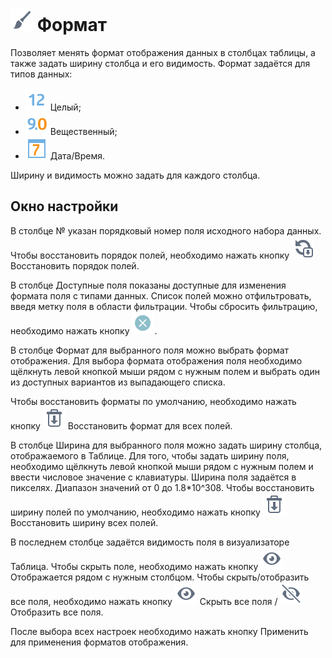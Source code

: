 # ![](../../images/icons/toolbar-controls_18x18/toolbar-controls_18x18_format_default.svg) Формат

Позволяет менять формат отображения данных в столбцах таблицы, а также задать ширину столбца и его видимость.
Формат задаётся для типов данных:

* ![](../../media/app/icons/datatype-18/datatype-default-02.svg) Целый;
* ![](../../media/app/icons/datatype-18/datatype-default-03.svg) Вещественный;
* ![](../../media/app/icons/datatype-18/datatype-default-05.svg) Дата/Время.

Ширину и видимость можно задать для каждого столбца.

## Окно настройки

В столбце № указан порядковый номер поля исходного набора данных.
Чтобы восстановить порядок полей, необходимо нажать кнопку ![](../../images/icons/toolbar-controls_18x18/toolbar-controls_18x18_refresh-all_default.svg) Восстановить порядок полей.

В столбце Доступные поля показаны доступные для изменения формата поля с типами данных. Список полей можно отфильтровать, введя метку поля в области фильтрации. Чтобы сбросить фильтрацию, необходимо нажать кнопку ![](../../media/app/visualization/table/clean.svg).

В столбце Формат для выбранного поля можно выбрать формат отображения. Для выбора формата отображения поля необходимо щёлкнуть левой кнопкой мыши рядом с нужным полем и выбрать один из доступных вариантов из выпадающего списка.

Чтобы восстановить форматы по умолчанию, необходимо нажать кнопку ![](../../images/icons/toolbar-controls_18x18/toolbar-controls_18x18_delete-all_default.svg) Восстановить формат для всех полей.

В столбце Ширина для выбранного поля можно задать ширину столбца, отображаемого в Таблице. Для того, чтобы задать ширину поля, необходимо щёлкнуть левой кнопкой мыши рядом с нужным полем и ввести числовое значение с клавиатуры. Ширина поля задаётся в пикселях. Диапазон значений от 0 до 1.8*10^308.
Чтобы восстановить ширину полей по умолчанию, необходимо нажать кнопку ![](../../images/icons/toolbar-controls_18x18/toolbar-controls_18x18_delete-all_default.svg)Восстановить ширину всех полей.

В последнем столбце задаётся видимость поля в визуализаторе Таблица. Чтобы скрыть поле, необходимо нажать кнопку ![](../../images/icons/toolbar-controls_18x18/toolbar-controls_18x18_visible_default.svg) Отображается рядом с нужным столбцом.
Чтобы скрыть/отобразить все поля, необходимо нажать кнопку ![](../../images/icons/toolbar-controls_18x18/toolbar-controls_18x18_visible_default.svg) Скрыть все поля / ![](../../images/icons/toolbar-controls_18x18/toolbar-controls_18x18_invisible_default.svg)Отобразить все поля.

После выбора всех настроек необходимо нажать кнопку Применить для применения форматов отображения.
